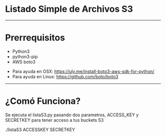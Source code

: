 # Listado Simple de Archivos S3
------------------------------------------

# Prerrequisitos

+ Python3
+ python3-pip
+ AWS boto3

- Para ayuda en OSX: https://uly.me/install-boto3-aws-sdk-for-python/
- Para ayuda en Linux: https://github.com/boto/boto3

-------------------------------------------
# ¿Comó Funciona?

Se ejecuta el listaS3.py pasando dos parametros, ACCESS_KEY y SECRETKEY para tener acceso a tus buckets S3

./listaS3 ACCESSKEY SECRETKEY
